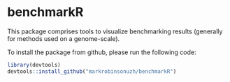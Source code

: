 benchmarkR
==========

This package comprises tools to visualize benchmarking results (generally for methods used on a genome-scale).

To install the package from github, please run the following code:

```r
library(devtools)
devtools::install_github("markrobinsonuzh/benchmarkR")
```
